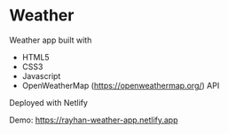 # Weather

Weather app built with 
- HTML5
- CSS3
- Javascript
- OpenWeatherMap (https://openweathermap.org/) API

Deployed with Netlify 

Demo: https://rayhan-weather-app.netlify.app
